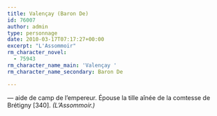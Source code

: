```yaml
---
title: Valençay (Baron De)
id: 76007
author: admin
type: personnage
date: 2010-03-17T07:17:27+00:00
excerpt: "L'Assommoir"
rm_character_novel:
  - 75943
rm_character_name_main: 'Valençay '
rm_character_name_secondary: Baron De

---
```

— aide de camp de l&rsquo;empereur. Épouse la tille aînée de la comtesse de Brétigny [340]. _(L&rsquo;Assommoir.)_